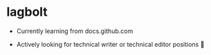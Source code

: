 # lagbolt
- Currently learning from docs.github.com 

- Actively looking for technical writer or technical editor positions :raised_hands:

